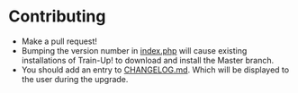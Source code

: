 Contributing
============

* Make a pull request!
* Bumping the version number in [index.php](index.php) will cause existing installations of Train-Up! to download and install the Master branch.
* You should add an entry to [CHANGELOG.md](CHANGELOG.md). Which will be displayed to the user during the upgrade.